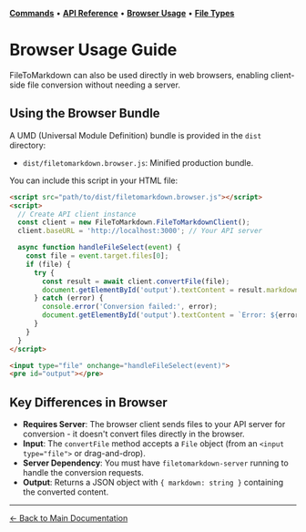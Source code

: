 **[Commands](COMMANDS.md)** • **[API Reference](API.md)** • **[Browser Usage](BROWSER.md)** • **[File Types](CONVERTERS.md)**
# Browser Usage Guide

FileToMarkdown can also be used directly in web browsers, enabling client-side file conversion without needing a server.

## Using the Browser Bundle

A UMD (Universal Module Definition) bundle is provided in the `dist` directory:

*   `dist/filetomarkdown.browser.js`: Minified production bundle.

You can include this script in your HTML file:

```html
<script src="path/to/dist/filetomarkdown.browser.js"></script>
<script>
  // Create API client instance
  const client = new FileToMarkdown.FileToMarkdownClient();
  client.baseURL = 'http://localhost:3000'; // Your API server

  async function handleFileSelect(event) {
    const file = event.target.files[0];
    if (file) {
      try {
        const result = await client.convertFile(file);
        document.getElementById('output').textContent = result.markdown;
      } catch (error) {
        console.error('Conversion failed:', error);
        document.getElementById('output').textContent = `Error: ${error.message}`;
      }
    }
  }
</script>

<input type="file" onchange="handleFileSelect(event)">
<pre id="output"></pre>
```

## Key Differences in Browser

*   **Requires Server**: The browser client sends files to your API server for conversion - it doesn't convert files directly in the browser.
*   **Input**: The `convertFile` method accepts a `File` object (from an `<input type="file">` or drag-and-drop).
*   **Server Dependency**: You must have `filetomarkdown-server` running to handle the conversion requests.
*   **Output**: Returns a JSON object with `{ markdown: string }` containing the converted content.

---

[← Back to Main Documentation](../Readme.md) 